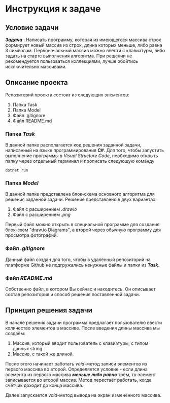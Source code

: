 # Инструкция к задаче

## Условие задачи
**_Задача_** : Написать программу, которая из имеющегося массива строк формирует новый массив из строк, длина которых меньше, либо равна 3 символам. Первоначальный массив можно ввести с клавиатуры, либо задать на старте выполнения алгоритма. При решении не рекомендуется пользоваться коллекциями, лучше обойтись исключительно массивами.
## Описание проекта

Репозиторий проекта состоит из следующих элементов:

1. Папка Task
2. Папка Model
3. Файл .gitignore
4. Файл README.md

### Папка _Task_

В данной папке располагается код решения заданной задачи, написанный на языке программирования **C#**. Для того, чтобы запустить выполнение программы в _Visual Structure Code_, необходимо открыть папку через отдельный терминал и прописать следующую команду

    dotnet run

### Папка _Model_

В данной папке представлена блок-схема основного алгоритма для решения заданной задачи. Решение представлено в двух вариантах:

1. Файл с расширением _.drawio_
2. Файл с расширением _.png_

Первый файл можно открыть в специальной программе для создания блок-схем "draw.io Diagrams", а второй через обычную программу для просмотра фотографий.

### Файл _.gitignore_

Данный файл создан для того, чтобы в удалённый репозиторий на платформе Github не подгружались ненужные файлы и папки из **_Task_**.

### Файл _README.md_

Собственно файл, в котором Вы сейчас и находитесь. Он описывает состав репозитория и способ решения поставленной задачи.

## Принцип решения задачи

В начале решения задачи программа предлагает пользователю ввести количество элементов в массиве. 
После введения длины массива мы создаём:

1. Массив, который вводит пользователь с клавиатуры, с типом данных string.
2. Массив, с такой же длиной.

После этого начинает работать _void_-метод записи элементов из первого массива во второй. Определяется условие - если длина элемента из первого массива **_меньше либо равно_** трём, то элемент записывается во второй массив. Метод перестаёт работать, когда счётчик доходит до конца массива.

Далее запускается  _void_-метод вывода на экран изменённого массива.
